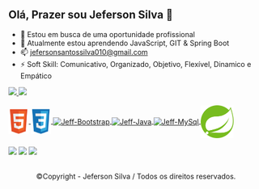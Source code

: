 ## Olá, Prazer sou Jeferson Silva 👋

- 🔭 Estou em busca de uma oportunidade profissional
- 🌱 Atualmente estou aprendendo JavaScript, GIT & Spring Boot
- 📫 jefersonsantossilva010@gmail.com
- ⚡ Soft Skill: Comunicativo, Organizado, Objetivo, Flexível, Dinamico e Empático

<div>
  <a href="https://github.com/Jefinn">
  <img height="160em"  src="https://github-readme-stats.vercel.app/api?username=jefinn&show_icons=true&theme=dark&include_all_commits=true&count_private=true_"/>
  <img height="160em"  src="https://github-readme-stats.vercel.app/api/top-langs/?username=jefinn&layout=compact&langs_count=7&theme=dark"/>
</div>
  
  <div style="display: inline_block"><br>
  <img align="center" alt="Jeff-HTML" height="50" width="40" src="https://raw.githubusercontent.com/devicons/devicon/master/icons/html5/html5-original.svg">
  <img align="center" alt="Jeff-CSS" height="50" width="40" src="https://raw.githubusercontent.com/devicons/devicon/master/icons/css3/css3-original.svg">
  <img align="center" alt="Jeff-Bootstrap" height="40" width="35" src="https://github.com/Jefinn/jefinn/blob/main/icon/bootstrap_plain_logo_icon_146619.png">
  <img align="center" alt="Jeff-Java" height="50" width="45" src="https://github.com/Jefinn/devicon/blob/master/icons/java/java-original.svg">
  <img align="center" alt="Jeff-MySql" height="65" width="65" src="https://github.com/Jefinn/devicon/blob/master/icons/mysql/mysql-plain-wordmark.svg">
  <img align="center" alt="Jeff-MySql" height="65" width="65" src="https://raw.githubusercontent.com/devicons/devicon/master/icons/spring/spring-original.svg">  
<div> 
  <br>
   <a href="https://www.linkedin.com/in/jeferson-ssilva/" target="_blank"><img src="https://img.shields.io/badge/-LinkedIn-%230077B5?style=for-the-badge&logo=linkedin&logoColor=white" target="_blank"></a> 
  <a href="https://www.instagram.com/jeffsilvas_/" target="_blank"><img src="https://img.shields.io/badge/-Instagram-%23E4405F?style=for-the-badge&logo=instagram&logoColor=white" target="_blank"></a>
  <a href = "mailto:jefersonsantossilva010@gmail.com"><img src="https://img.shields.io/badge/-Gmail-%23333?style=for-the-badge&logo=gmail&logoColor=white" target="_blank"></a>
  <br><br>
  <p align=center>©Copyright - Jeferson Silva / Todos os direitos reservados.</p>

 

